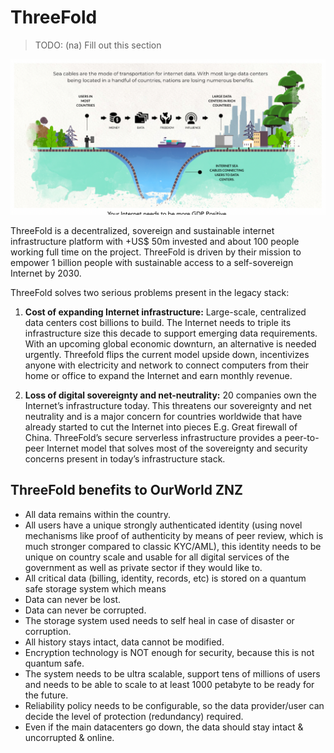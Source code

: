 # ThreeFold
> TODO: (na) Fill out this section

![](img/internet_sea_cable.png)  

ThreeFold is a decentralized, sovereign and sustainable internet infrastructure platform with +US$ 50m invested and about 100 people working full time on the project. ThreeFold is driven by their mission to empower 1 billion people with sustainable access to a self-sovereign Internet by 2030. 

ThreeFold solves two serious problems present in the legacy stack:

1. **Cost of expanding Internet infrastructure:** Large-scale, centralized data centers cost billions to build. The Internet needs to triple its infrastructure size this decade to support emerging data requirements. With an upcoming global economic downturn, an alternative is needed urgently. Threefold flips the current model upside down, incentivizes anyone with electricity and network to connect computers from their home or office to expand the Internet and earn monthly revenue.

2. **Loss of digital sovereignty and net-neutrality:** 20 companies own the Internet’s infrastructure today. This threatens our sovereignty and net neutrality and is a major concern for countries worldwide that have already started to cut the Internet into pieces E.g. Great firewall of China. ThreeFold’s secure serverless infrastructure provides a peer-to-peer Internet model that solves most of the sovereignty and security concerns present in today’s infrastructure stack.

## ThreeFold benefits to OurWorld ZNZ

- All data remains within the country.
- All users have a unique strongly authenticated identity (using novel mechanisms like proof of authenticity by means of peer review, which is much stronger compared to classic KYC/AML), this identity needs to be unique on country scale and usable for all digital services of the government as well as private sector if they would like to.
- All critical data (billing, identity, records, etc) is stored on a quantum safe storage system which means
- Data can never be lost.
- Data can never be corrupted.
- The storage system used needs to self heal in case of disaster or corruption.
- All history stays intact, data cannot be modified.
- Encryption technology is NOT enough for security, because this is not quantum safe.
- The system needs to be ultra scalable, support tens of millions of users and needs to be able to scale to at least 1000 petabyte to be ready for the future.
- Reliability policy needs to be configurable, so the data provider/user can decide the level of protection (redundancy) required.
- Even if the main datacenters go down, the data should stay intact & uncorrupted & online.